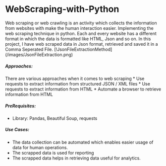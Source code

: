 # WebScraping-with-Python

Web scraping or web crawling is an activity which collects the information from websites with make the human interaction easier.
Implementing the web scraping technique in python. Each and every website has a different format in which the data is formatted like HTML, Json and so on. In this project, I have web scraped data in Json format, retrieved and saved it in a Comma Seperated File.
[!JsonFileExtractionMethod] (/images/JsonFileExtraction.png)

##### Approaches: 
There are various approaches when it comes to web scraping
    * Use requests to extract information from structured JSON / XML files
    * Use requests to extract information from HTML
    * Automate a browser to retrieve information from HTML

##### PreRequisites:
* Library: Pandas, Beautiful Soup, requests
    
    
##### Use Cases:
* The data collection can be automated which enables easier usage of data for human operations.
* The scrapped data is used for reporting
* The scrapped data helps in retrieving data useful for analytics.
